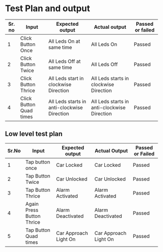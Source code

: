 #  Test Plan and output
|Sr. no| Input | Expected output | Actual output| Passed or failed  |
|------|-------|-----------------|--------------|-------------------|
| 1    | Click Button Once| All Leds On at same time | All Leds On |Passed |
| 2    | Click Button Twice | All Leds Off at same time | All Leds Off | Passed |
| 3    | Click Button Thrice | All Leds start in clockwise Direction | All Leds starts in clockwise Direction | Passed |
| 4    | Click Button Quad times | All Leds starts in anti-clockwise Direction | All Leds starts in anti-clockwise Direction | Passed |

## Low level test plan
| Sr.No | Input | Expected output | Actual Output | Passed or Failed |
|-------|-------|-----------------|---------------|------------------|
| 1     | Tap button once | Car Locked | Car Locked   | Passed |
| 2     | Tap Button Twice| Car Unlocked | Car Unlocked | Passed |
| 3     | Tap Button Thrice | Alarm Activated | Alarm Activated | Passed |
| 4     | Again Press Button Thrice | Alarm Deactivated | Alarm Deactivated | Passed |
| 5     | Tap Button Quad times | Car Approach Light On | Car Approach Light On | Passed |
